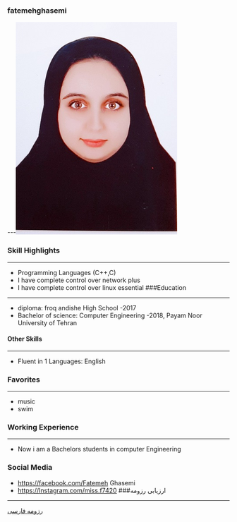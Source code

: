 ### fatemehghasemi
---<img src="pic.jpeg">
### Skill Highlights
---
+ Programming Languages (C++,C)
+ I have complete control over network plus
+ I have complete control over linux essential
###Education
---
+ diploma: froq andishe High School
 -2017
+ Bachelor of science: Computer Engineering
  -2018, Payam Noor University of Tehran
 #### Other Skills
---
+ Fluent in 1 Languages: English
### Favorites
---
+ music 
+ swim
### Working Experience
---
+ Now i am a Bachelors students in computer Engineering 
### Social Media
+ https://facebook.com/Fatemeh Ghasemi 
+ https://Instagram.com/miss.f7420 
###ارزیابی رزومه 
---


[رزومه فارسی](/resume-fa)


